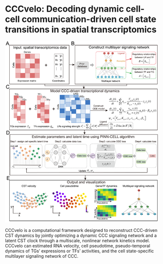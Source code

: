 # CCCvelo: Decoding dynamic cell-cell communication-driven cell state transitions in spatial transcriptomics

<p align="center">
  <img src="https://github.com/SunXQlab/CCCvelo/blob/main/fig1.framework.png">
</p>

CCCvelo is a computational framework designed to reconstruct CCC-driven CST dynamics by jointly optimizing a dynamic CCC signaling network and a latent CST clock through a multiscale, nonlinear network kinetics model. CCCvelo can estimated RNA velocity, cell pseudotime, pseudo-temporal dynamics of TGs’ expressions or TFs’ activities, and the cell state-specific multilayer signaling network of CCC. 


